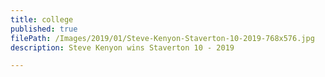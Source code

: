 ```yaml
---
title: college
published: true
filePath: /Images/2019/01/Steve-Kenyon-Staverton-10-2019-768x576.jpg
description: Steve Kenyon wins Staverton 10 - 2019

---
```

